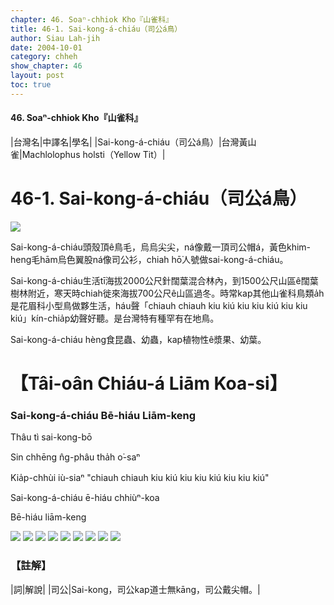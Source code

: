 ```yaml
---
chapter: 46. Soaⁿ-chhiok Kho『山雀科』
title: 46-1. Sai-kong-á-chiáu（司公á鳥）
author: Siau Lah-jih
date: 2004-10-01    
category: chheh
show_chapter: 46
layout: post
toc: true
---
```


#### 46. Soaⁿ-chhiok Kho『山雀科』


|台灣名|中譯名|學名|
|Sai-kong-á-chiáu（司公á鳥）|台灣黃山雀|Machlolophus holsti（Yellow Tit）|


# 46-1. Sai-kong-á-chiáu（司公á鳥）

![](../too5/46/46-1-5.Sai-kong-á-chiáu.jpg)


Sai-kong-á-chiáu頭殼頂ê鳥毛，烏烏尖尖，ná像戴一頂司公帽á，黃色khim-heng毛hām烏色翼股ná像司公衫，chiah hō͘人號做sai-kong-á-chiáu。

Sai-kong-á-chiáu生活tī海拔2000公尺針闊葉混合林內，到1500公尺山區ê闊葉樹林附近，寒天時chiah徙來海拔700公尺ê山區過冬。時常kap其他山雀科鳥類a̍h是花眉科小型鳥做夥生活，háu聲「chiauh chiauh kiu kiú kiu kiu kiú kiu kiu kiú」kín-chia̍p幼聲好聽。是台灣特有種罕有在地鳥。

Sai-kong-á-chiáu hèng食昆蟲、幼蟲，kap植物性ê漿果、幼葉。





# 【Tâi-oân Chiáu-á Liām Koa-si】

### **Sai-kong-á-chiáu Bē-hiáu Liām-keng**


Thâu tì sai-kong-bō

Sin chhēng n̂g-phâu tha̍h o͘-saⁿ

Kia̍p-chhùi iù-siaⁿ "chiauh chiauh kiu kiú kiu kiu kiú kiu kiu kiú"

Sai-kong-á-chiáu ē-hiáu chhiùⁿ-koa

Bē-hiáu liām-keng
 


![](../too5/46/46-1-6.Sai-kong-á-chiáu.jpg)
![](../too5/46/46-1-7.Sai-kong-á-chiáu.jpg)
![](../too5/46/46-1-4.Sai-kong-á-chiáu.jpg)
![](../too5/46/46-1-9.Sai-kong-á-chiáu.jpg)
![](../too5/46/46-1-10.Sai-kong-á-chiáu.jpg)
![](../too5/46/46-1-1.Sai-kong-á-chiáu.jpg)
![](../too5/46/46-1-2.Sai-kong-á-chiáu.jpg)
![](../too5/46/46-1-3.Sai-kong-á-chiáu.jpg)
![](../too5/46/46-1-8.Sai-kong-á-chiáu.jpg)



### 【註解】

|詞|解說|
|司公|Sai-kong，司公kap道士無kāng，司公戴尖帽。|




